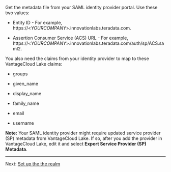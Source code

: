 Get the metadata file from your SAML identity provider portal. Use these two values:

-   Entity ID - For example, https://<*YOURCOMPANY*>.innovationlabs.teradata.com.


-   Assertion Consumer Service (ACS) URL - For example, https://<*YOURCOMPANY*>.innovationlabs.teradata.com/auth/sp/ACS.saml2.


You also need the claims from your identity provider to map to these VantageCloud Lake claims:

-   groups


-   given_name


-   display_name


-   family_name


-   email


-   username


**Note:** Your SAML identity provider might require updated service provider (SP) metadata from VantageCloud Lake. If so, after you add the provider in VantageCloud Lake, edit it and select **Export Service Provider (SP) Metadata**.

---

Next: [Set up the the realm](ruf1680184116601.md)

